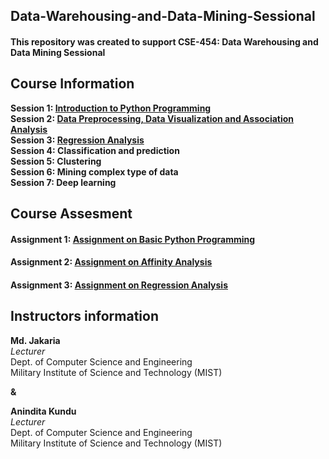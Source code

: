 ## Data-Warehousing-and-Data-Mining-Sessional
#### This repository was created to support CSE-454: Data Warehousing and Data Mining Sessional 

## Course Information
**Session 1: [Introduction to Python Programming](https://github.com/jakariamd/Data-Warehousing-and-Data-Mining-Sessional/tree/master/Session%201) \
Session 2: [Data Preprocessing, Data Visualization and Association Analysis](https://github.com/jakariamd/Data-Warehousing-and-Data-Mining-Sessional/tree/master/Session%202)\
Session 3: [Regression Analysis](https://github.com/jakariamd/Data-Warehousing-and-Data-Mining-Sessional/tree/master/Session%203)\
Session 4: Classification and prediction\
Session 5: Clustering\
Session 6: Mining complex type of data\
Session 7: Deep learning**

## Course Assesment
#### Assignment 1: [Assignment on Basic Python Programming](https://github.com/jakariamd/Data-Warehousing-and-Data-Mining-Sessional/tree/master/Assignment%201)
#### Assignment 2: [Assignment on Affinity Analysis](https://github.com/jakariamd/Data-Warehousing-and-Data-Mining-Sessional/tree/master/Assignment%202)
#### Assignment 3: [Assignment on Regression Analysis](https://github.com/jakariamd/Data-Warehousing-and-Data-Mining-Sessional/tree/master/Assignment%203)



## Instructors information 
**Md. Jakaria** \
*Lecturer* \
Dept. of Computer Science and Engineering \
Military Institute of Science and Technology (MIST)

**&**

**Anindita Kundu** \
*Lecturer* \
Dept. of Computer Science and Engineering \
Military Institute of Science and Technology (MIST)
